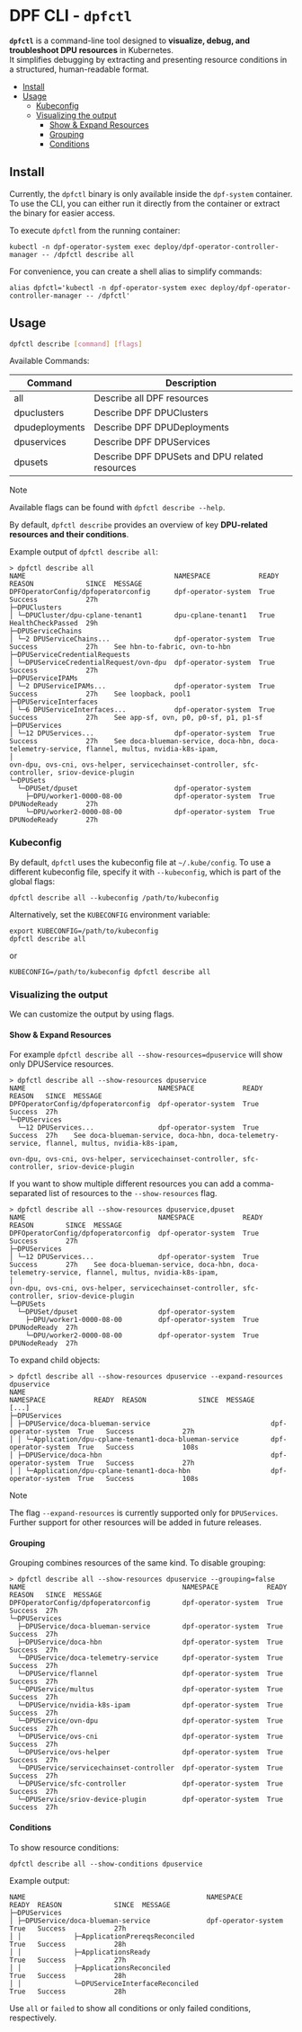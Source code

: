 # DPF CLI - `dpfctl`

**`dpfctl`** is a command-line tool designed to **visualize, debug, and troubleshoot DPU resources** in Kubernetes.  
It simplifies debugging by extracting and presenting resource conditions in a structured, human-readable format.

<!-- toc -->
- [Install](#install)
- [Usage](#usage)
  - [Kubeconfig](#kubeconfig)
  - [Visualizing the output](#visualizing-the-output)
    - [Show &amp; Expand Resources](#show--expand-resources)
    - [Grouping](#grouping)
    - [Conditions](#conditions)
<!-- /toc -->

## Install

Currently, the `dpfctl` binary is only available inside the `dpf-system` container.  
To use the CLI, you can either run it directly from the container or extract the binary for easier access.

To execute `dpfctl` from the running container:

```shell
kubectl -n dpf-operator-system exec deploy/dpf-operator-controller-manager -- /dpfctl describe all
```

For convenience, you can create a shell alias to simplify commands:

```shell
alias dpfctl='kubectl -n dpf-operator-system exec deploy/dpf-operator-controller-manager -- /dpfctl'
```

## Usage

```sh
dpfctl describe [command] [flags]
```

Available Commands:

| Command        | Description                                    |
|----------------|------------------------------------------------|
| all            | Describe all DPF resources                     |
| dpuclusters    | Describe DPF DPUClusters                       |
| dpudeployments | Describe DPF DPUDeployments                    |
| dpuservices    | Describe DPF DPUServices                       |
| dpusets        | Describe DPF DPUSets and DPU related resources |

> [!NOTE]  
> Available flags can be found with `dpfctl describe --help`.

By default, `dpfctl describe` provides an overview of key **DPU-related resources and their conditions**.

Example output of `dpfctl describe all`:

```shell
> dpfctl describe all
NAME                                     NAMESPACE            READY  REASON             SINCE  MESSAGE
DPFOperatorConfig/dpfoperatorconfig      dpf-operator-system  True   Success            27h
├─DPUClusters
│ └─DPUCluster/dpu-cplane-tenant1        dpu-cplane-tenant1   True   HealthCheckPassed  29h
├─DPUServiceChains
│ └─2 DPUServiceChains...                dpf-operator-system  True   Success            27h    See hbn-to-fabric, ovn-to-hbn
├─DPUServiceCredentialRequests
│ └─DPUServiceCredentialRequest/ovn-dpu  dpf-operator-system  True   Success            27h
├─DPUServiceIPAMs
│ └─2 DPUServiceIPAMs...                 dpf-operator-system  True   Success            27h    See loopback, pool1
├─DPUServiceInterfaces
│ └─6 DPUServiceInterfaces...            dpf-operator-system  True   Success            27h    See app-sf, ovn, p0, p0-sf, p1, p1-sf
├─DPUServices
│ └─12 DPUServices...                    dpf-operator-system  True   Success            27h    See doca-blueman-service, doca-hbn, doca-telemetry-service, flannel, multus, nvidia-k8s-ipam,
│                                                                                              ovn-dpu, ovs-cni, ovs-helper, servicechainset-controller, sfc-controller, sriov-device-plugin
└─DPUSets
  └─DPUSet/dpuset                        dpf-operator-system
    ├─DPU/worker1-0000-08-00             dpf-operator-system  True   DPUNodeReady       27h
    └─DPU/worker2-0000-08-00             dpf-operator-system  True   DPUNodeReady       27h
```

### Kubeconfig

By default, `dpfctl` uses the kubeconfig file at `~/.kube/config`. To use a different kubeconfig file, specify it with
`--kubeconfig`, which is part of the global flags:

```shell
dpfctl describe all --kubeconfig /path/to/kubeconfig
```

Alternatively, set the `KUBECONFIG` environment variable:

```shell
export KUBECONFIG=/path/to/kubeconfig
dpfctl describe all
```

or

```shell
KUBECONFIG=/path/to/kubeconfig dpfctl describe all
```

### Visualizing the output

We can customize the output by using flags.

#### Show & Expand Resources

For example `dpfctl describe all --show-resources=dpuservice` will show only DPUService resources.

```shell
> dpfctl describe all --show-resources dpuservice
NAME                                 NAMESPACE            READY  REASON   SINCE  MESSAGE
DPFOperatorConfig/dpfoperatorconfig  dpf-operator-system  True   Success  27h
└─DPUServices
  └─12 DPUServices...                dpf-operator-system  True   Success  27h    See doca-blueman-service, doca-hbn, doca-telemetry-service, flannel, multus, nvidia-k8s-ipam,
                                                                                 ovn-dpu, ovs-cni, ovs-helper, servicechainset-controller, sfc-controller, sriov-device-plugin
```

If you want to show multiple different resources you can add a comma-separated list of resources to the
`--show-resources` flag.

```shell
> dpfctl describe all --show-resources dpuservice,dpuset
NAME                                 NAMESPACE            READY  REASON        SINCE  MESSAGE
DPFOperatorConfig/dpfoperatorconfig  dpf-operator-system  True   Success       27h
├─DPUServices
│ └─12 DPUServices...                dpf-operator-system  True   Success       27h    See doca-blueman-service, doca-hbn, doca-telemetry-service, flannel, multus, nvidia-k8s-ipam,
│                                                                                     ovn-dpu, ovs-cni, ovs-helper, servicechainset-controller, sfc-controller, sriov-device-plugin
└─DPUSets
  └─DPUSet/dpuset                    dpf-operator-system
    ├─DPU/worker1-0000-08-00         dpf-operator-system  True   DPUNodeReady  27h
    └─DPU/worker2-0000-08-00         dpf-operator-system  True   DPUNodeReady  27h
```

To expand child objects:

```shell
> dpfctl describe all --show-resources dpuservice --expand-resources dpuservice
NAME                                                             NAMESPACE            READY  REASON             SINCE  MESSAGE
[...]
├─DPUServices
│ ├─DPUService/doca-blueman-service                              dpf-operator-system  True   Success            27h
│ │ └─Application/dpu-cplane-tenant1-doca-blueman-service        dpf-operator-system  True   Success            108s
│ ├─DPUService/doca-hbn                                          dpf-operator-system  True   Success            27h
│ │ └─Application/dpu-cplane-tenant1-doca-hbn                    dpf-operator-system  True   Success            108s
```

> [!NOTE]  
> The flag `--expand-resources` is currently supported only for `DPUServices`. Further support for other resources will
> be added in future releases.

#### Grouping

Grouping combines resources of the same kind. To disable grouping:

```shell
> dpfctl describe all --show-resources dpuservice --grouping=false
NAME                                       NAMESPACE            READY  REASON   SINCE  MESSAGE
DPFOperatorConfig/dpfoperatorconfig        dpf-operator-system  True   Success  27h
└─DPUServices
  ├─DPUService/doca-blueman-service        dpf-operator-system  True   Success  27h
  ├─DPUService/doca-hbn                    dpf-operator-system  True   Success  27h
  └─DPUService/doca-telemetry-service      dpf-operator-system  True   Success  27h
  └─DPUService/flannel                     dpf-operator-system  True   Success  27h
  └─DPUService/multus                      dpf-operator-system  True   Success  27h
  └─DPUService/nvidia-k8s-ipam             dpf-operator-system  True   Success  27h
  └─DPUService/ovn-dpu                     dpf-operator-system  True   Success  27h
  └─DPUService/ovs-cni                     dpf-operator-system  True   Success  27h
  └─DPUService/ovs-helper                  dpf-operator-system  True   Success  27h
  └─DPUService/servicechainset-controller  dpf-operator-system  True   Success  27h
  └─DPUService/sfc-controller              dpf-operator-system  True   Success  27h
  └─DPUService/sriov-device-plugin         dpf-operator-system  True   Success  27h
```

#### Conditions

To show resource conditions:

```shell
dpfctl describe all --show-conditions dpuservice
```

Example output:

```shell
NAME                                             NAMESPACE            READY  REASON             SINCE  MESSAGE
├─DPUServices
│ ├─DPUService/doca-blueman-service              dpf-operator-system  True   Success            27h
│ │             ├─ApplicationPrereqsReconciled                        True   Success            28h
│ │             ├─ApplicationsReady                                   True   Success            27h
│ │             ├─ApplicationsReconciled                              True   Success            28h
│ │             └─DPUServiceInterfaceReconciled                       True   Success            28h
```

Use `all` or `failed` to show all conditions or only failed conditions, respectively.
